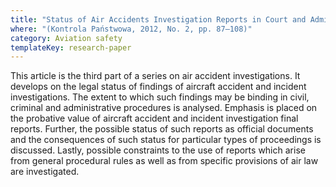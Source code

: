 ```yaml
---
title: "Status of Air Accidents Investigation Reports in Court and Administrative Proceedings (in Polish)"
where: "(Kontrola Państwowa, 2012, No. 2, pp. 87–108)"
category: Aviation safety
templateKey: research-paper
---
```


This article is the third part of a series on air accident investigations. It develops on the legal status of findings of aircraft accident and incident investigations. The extent to which such findings may be binding in civil, criminal and administrative procedures is analysed. Emphasis is placed on the probative value of aircraft accident and incident investigation final reports. Further, the possible status of such reports as official documents and the consequences of such status for particular types of proceedings is discussed. Lastly, possible constraints to the use of reports which arise from general procedural rules as well as from specific provisions of air law are investigated.
